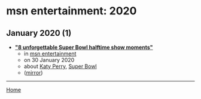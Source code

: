 # msn entertainment: 2020

## January 2020 (1)

 - [**"8 unforgettable Super Bowl halftime show moments"**](https://www.msn.com/en-us/entertainment/news/8-unforgettable-super-bowl-halftime-show-moments/vi-BBZuigg)
    - in [msn entertainment](../../../publications/k-o/msn-entertainment/index.md)
    - on 30 January 2020
    - about [Katy Perry](../../../topics/katy-perry/index.md), [Super Bowl](../../../topics/super-bowl/index.md)
    - ([mirror](https://web.archive.org/web/*/https://www.msn.com/en-us/entertainment/news/8-unforgettable-super-bowl-halftime-show-moments/vi-BBZuigg))

----

[Home](../index.md)
